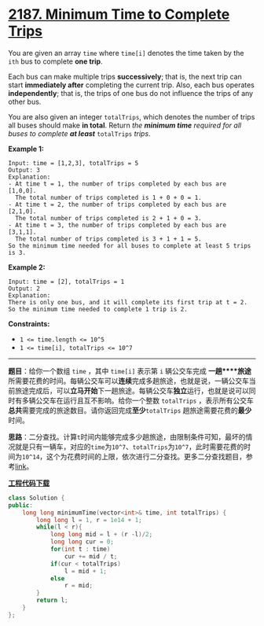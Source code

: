 # [2187. Minimum Time to Complete Trips](https://leetcode.com/problems/minimum-time-to-complete-trips/)

You are given an array `time` where `time[i]` denotes the time taken by the `ith` bus to complete **one trip**.

Each bus can make multiple trips **successively**; that is, the next trip can start **immediately after** completing the current trip. Also, each bus operates **independently**; that is, the trips of one bus do not influence the trips of any other bus.

You are also given an integer `totalTrips`, which denotes the number of trips all buses should make **in total**. Return *the **minimum time** required for all buses to complete **at least*** `totalTrips` *trips*.

**Example 1:**

```
Input: time = [1,2,3], totalTrips = 5
Output: 3
Explanation:
- At time t = 1, the number of trips completed by each bus are [1,0,0].
  The total number of trips completed is 1 + 0 + 0 = 1.
- At time t = 2, the number of trips completed by each bus are [2,1,0].
  The total number of trips completed is 2 + 1 + 0 = 3.
- At time t = 3, the number of trips completed by each bus are [3,1,1].
  The total number of trips completed is 3 + 1 + 1 = 5.
So the minimum time needed for all buses to complete at least 5 trips is 3.
```

**Example 2:**

```
Input: time = [2], totalTrips = 1
Output: 2
Explanation:
There is only one bus, and it will complete its first trip at t = 2.
So the minimum time needed to complete 1 trip is 2.
```

**Constraints:**

- `1 <= time.length <= 10^5`
- `1 <= time[i], totalTrips <= 10^7`

-----

**题目**：给你一个数组 `time` ，其中 `time[i]` 表示第 `i` 辆公交车完成 **一趟****旅途**所需要花费的时间。每辆公交车可以**连续**完成多趟旅途，也就是说，一辆公交车当前旅途完成后，可以**立马开始**下一趟旅途。每辆公交车**独立**运行，也就是说可以同时有多辆公交车在运行且互不影响。给你一个整数 `totalTrips` ，表示所有公交车**总共**需要完成的旅途数目。请你返回完成**至少**`totalTrips` 趟旅途需要花费的**最少** 时间。

**思路**：二分查找。计算`t`时间内能够完成多少趟旅途，由限制条件可知，最坏的情况就是只有一辆车，对应的`time`为`10^7`、`totalTrips`为`10^7`，此时需要花费的时间为`10^14`，这个为花费时间的上限，依次进行二分查找。更多二分查找题目，参考[link](https://leetcode.com/problems/minimum-time-to-complete-trips/discuss/1802416/C++or-Answer-on-Binary-Search-or-List-of-Related-Problems)。

[**工程代码下载**](https://github.com/shenkh/leetcode)

```cpp
class Solution {
public:
    long long minimumTime(vector<int>& time, int totalTrips) {
        long long l = 1, r = 1e14 + 1;
        while(l < r){
            long long mid = l + (r -l)/2;
            long long cur = 0;
            for(int t : time)
                cur += mid / t;
            if(cur < totalTrips)
                l = mid + 1;
            else
                r = mid;
        }
        return l;
    }
};
```
